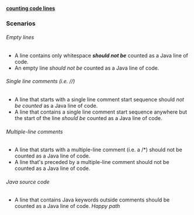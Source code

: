 #### [counting code lines](http://codekata.com/kata/kata13-counting-code-lines/)

### Scenarios

###### Empty lines
- A line contains only whitespace **_should not be_** counted as a Java line of code.
- An empty line _should not be_ counted as a Java line of code.

###### Single line comments (i.e. //)
- A line that starts with a single line comment start sequence should _not be counted_ as a Java line of code.
- A line that contains a single line comment start sequence anywhere but the start of the line _should be_ counted as a Java line of code.

###### Multiple-line comments
- A line that starts with a multiple-line comment (i.e. a /*) should not be counted as a Java line of code.
- A line that's preceded by a multiple-line comment should not be counted as a Java line of code.

###### Java source code
- A line that contains Java keywords outside comments should be counted as a Java line of code. _Happy path_
